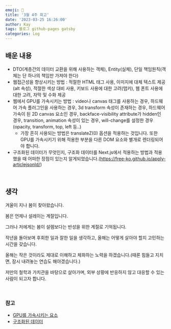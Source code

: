 ```yaml
---
emoji: 👋
title: '3월 4주 회고'
date: '2023-03-25 16:26:00'
author: Kay
tags: 블로그 github-pages gatsby
categories: Log
---
```


## 배운 내용
- DTO(계층간의 데이터 교환을 위해 사용하는 객체), Entity(실체), 단일 책임원칙(객체는 단 하나의 책임만 가져야 한다)
- 웹접근성을 향상시키는 방법 : 적절한 HTML 태그 사용, 이미지에 대체 텍스트 제공(alt 속성), 적절한 색상 대비 사용, 키보드 사용에 대한 고려(탭키), 웹 폰트 사용에 대한 고려, 자막 및 수화 제공
- 웹에서 GPU를 가속시키는 방법 : video나 canvas 태그를 사용하는 경우, 하드웨어 가속 플러그인을 사용하는 경우, 3d transform 속성이 존재하는 경우, 하드웨어 가속이 된 2D canvas 요소인 경우, backface-visibility attribute가 hidden인 경우, transition, animation 속성이 있는 경우, will-change를 설정한 경우 (opacity, transform, top, left 등..)
    - 가장 흔히 사용되는 방법은 translateZ(0) 옵션을 적용하는 것입니다. 또한 GPU를 가속시키기 위해 적용한 부분을 다른 DOM 요소와 별개로 렌더링되어야 합니다.
- 구조화된 데이터가 무엇인지, 구조화 데이터를 Next.js에서 적용하는 방법과 적용했을 때 어떠한 장점이 있는지 알게되었습니다.(https://free-ko.github.io/apply-articlejsonld/)

<br/>

## 생각
겨울이 지나 봄이 찾아왔습니다.

봄은 언제나 설레이는 계절입니다.

그러나 저에게는 봄이 설렘보다는 반성을 위한 계절로 기억됩니다.

작년을 돌아보며 후회한 일과 잘한 일을 생각하고, 올해는 어떻게 살아야 할지 고민하는 시간을 갖습니다.

올해는 작은 것이라도 제대로 이해하고 체화하는 노력을 하겠습니다.(때론 힘들고 지치면, 잠시 내려놓는 연습도 해야겠습니다.)

저만의 철학과 가치관을 바탕으로 살아가며, 외부 상황에 반응하지 않고 대응할 수 있는 사람이 되고자 합니다.

<br>


### 참고
- [GPU를 가속시키는 요소](https://ssocoit.tistory.com/259)
- [구조화된 데이터](https://developers.google.com/search/docs/advanced/structured-data/intro-structured-data?hl=ko)

```toc
```
